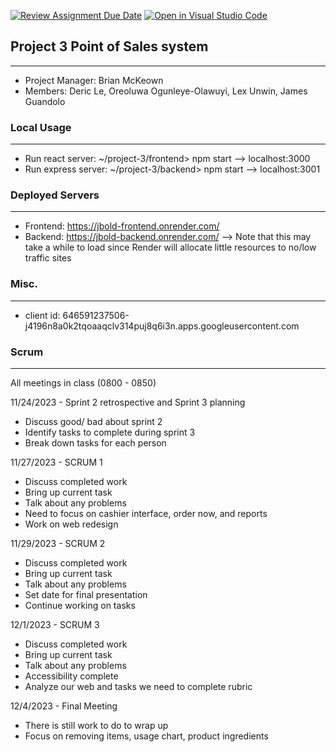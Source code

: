 [![Review Assignment Due Date](https://classroom.github.com/assets/deadline-readme-button-24ddc0f5d75046c5622901739e7c5dd533143b0c8e959d652212380cedb1ea36.svg)](https://classroom.github.com/a/apcvbojB)
[![Open in Visual Studio Code](https://classroom.github.com/assets/open-in-vscode-718a45dd9cf7e7f842a935f5ebbe5719a5e09af4491e668f4dbf3b35d5cca122.svg)](https://classroom.github.com/online_ide?assignment_repo_id=12489483&assignment_repo_type=AssignmentRepo)

## Project 3 Point of Sales system
---
- Project Manager: Brian McKeown
- Members: Deric Le, Oreoluwa Ogunleye-Olawuyi, Lex Unwin, James Guandolo

### Local Usage
---
- Run react server: ~/project-3/frontend> npm start --> localhost:3000
- Run express server: ~/project-3/backend> npm start --> localhost:3001

### Deployed Servers
---
- Frontend: https://jbold-frontend.onrender.com/
- Backend: https://jbold-backend.onrender.com/ --> Note that this may take a while to load since Render will allocate little resources to no/low traffic sites

### Misc.
---
- client id: 646591237506-j4196n8a0k2tqoaaqclv314puj8q6i3n.apps.googleusercontent.com

### Scrum
---
All meetings in class (0800 - 0850)

11/24/2023 - Sprint 2 retrospective and Sprint 3 planning
  - Discuss good/ bad about sprint 2 
  - Identify tasks to complete during sprint 3
  - Break down tasks for each person
    
11/27/2023 - SCRUM 1
  - Discuss completed work
  - Bring up current task
  - Talk about any problems
  - Need to focus on cashier interface, order now, and reports
  - Work on web redesign
    
11/29/2023 - SCRUM 2
  - Discuss completed work
  - Bring up current task
  - Talk about any problems
  - Set date for final presentation
  - Continue working on tasks
    
12/1/2023 - SCRUM 3
  - Discuss completed work
  - Bring up current task
  - Talk about any problems
  - Accessibility complete
  - Analyze our web and tasks we need to complete rubric
    
12/4/2023 - Final Meeting
  - There is still work to do to wrap up
  - Focus on removing items, usage chart, product ingredients




